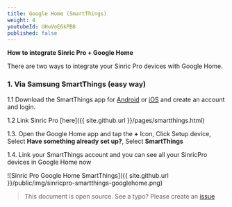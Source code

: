 ```yaml
---
title: Google Home (SmartThings)
weight: 4
youtubeId: UHuVoE6kPB8
published: false
---
```


**How to integrate Sinric Pro + Google Home**

There are two ways to integrate your Sinric Pro devices with Google Home.

### 1. Via Samsung SmartThings (easy way)

1.1 Download the SmartThings app for [Android](https://play.google.com/store/apps/details?id=com.smartthings.android&hl=en) or [iOS](https://itunes.apple.com/us/app/smartthings-mobile/id590800740?mt=8) and create an account and login.

1.2 Link Sinric Pro [here]({{ site.github.url }}/pages/smartthings.html)

1.3. Open the Google Home app and tap the **+** Icon, Click Setup device, Select **Have something already set up?**, Select **SmartThings**

1.4. Link your SmartThings account and you can see all your SinricPro devices in Google Home now


![Sinric Pro Google Home SmartThings]({{ site.github.url }}/public/img/sinricpro-smartthings-googlehome.png)
> This document is open source. See a typo? Please create an [issue](https://github.com/sinricpro/help-docs)